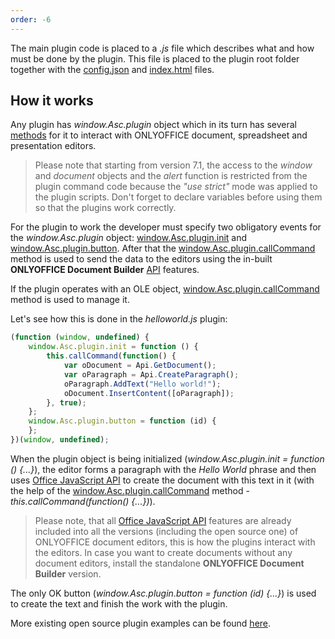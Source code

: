 ```yaml
---
order: -6
---
```



The main plugin code is placed to a *.js* file which describes what and how must be done by the plugin. This file is placed to the plugin root folder together with the [config.json](../Config/index.md) and [index.html](../index.html/index.md) files.


## How it works

Any plugin has *window.Asc.plugin* object which in its turn has several [methods](/plugin/plugin) for it to interact with ONLYOFFICE document, spreadsheet and presentation editors.

> Please note that starting from version 7.1, the access to the *window* and *document* objects and the *alert* function is restricted from the plugin command code because the *"use strict"* mode was applied to the plugin scripts. Don't forget to declare variables before using them so that the plugins work correctly.

For the plugin to work the developer must specify two obligatory events for the *window.Asc.plugin* object: [window.Asc.plugin.init](/plugin/events/init) and [window.Asc.plugin.button](/plugin/events/button). After that the [window.Asc.plugin.callCommand](/plugin/callcommand) method is used to send the data to the editors using the in-built **ONLYOFFICE Document Builder** [API](../../../Document%20Builder/Builder%20Framework/C++/CDocBuilder/ExecuteCommand/index.md) features.

If the plugin operates with an OLE object, [window.Asc.plugin.callCommand](/plugin/callcommand) method is used to manage it.

Let's see how this is done in the *helloworld.js* plugin:

``` javascript
(function (window, undefined) {
    window.Asc.plugin.init = function () {
        this.callCommand(function() {
            var oDocument = Api.GetDocument();
            var oParagraph = Api.CreateParagraph();
            oParagraph.AddText("Hello world!");
            oDocument.InsertContent([oParagraph]);
        }, true);
    };
    window.Asc.plugin.button = function (id) {
    };
})(window, undefined);
```

When the plugin object is being initialized (*window.Asc.plugin.init = function () {...}*), the editor forms a paragraph with the *Hello World* phrase and then uses [Office JavaScript API](../../../Office%20API/Get%20Started/Overview/index.md) to create the document with this text in it (with the help of the [window.Asc.plugin.callCommand](/plugin/callcommand) method - *this.callCommand(function() {...})*).

> Please note, that all [Office JavaScript API](../../../Office%20API/Get%20Started/Overview/index.md) features are already included into all the versions (including the open source one) of ONLYOFFICE document editors, this is how the plugins interact with the editors. In case you want to create documents without any document editors, install the standalone **ONLYOFFICE Document Builder** version.

The only OK button (*window.Asc.plugin.button = function (id) {...}*) is used to create the text and finish the work with the plugin.

More existing open source plugin examples can be found [here](../../Plugins/Plugin%20examples/index.md).